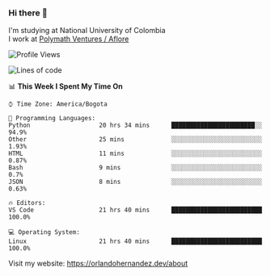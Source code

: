 ### Hi there 👋


<!--**AR4Z/AR4Z** is a ✨ _special_ ✨ repository because its `README.md` (this file) appears on your GitHub profile.

Here are some ideas to get you started:-->
I'm studying at National University of Colombia
<br>
I work at <a href="https://www.aflore.co/">Polymath Ventures / Aflore</a>
<br>

<!--START_SECTION:waka-->
![Profile Views](http://img.shields.io/badge/Profile%20Views-5-blue)

![Lines of code](https://img.shields.io/badge/From%20Hello%20World%20I%27ve%20Written-3.3%20million%20lines%20of%20code-blue)

📊 **This Week I Spent My Time On** 

```text
⌚︎ Time Zone: America/Bogota

💬 Programming Languages: 
Python                   20 hrs 34 mins      ███████████████████████░░   94.9% 
Other                    25 mins             ░░░░░░░░░░░░░░░░░░░░░░░░░   1.93% 
HTML                     11 mins             ░░░░░░░░░░░░░░░░░░░░░░░░░   0.87% 
Bash                     9 mins              ░░░░░░░░░░░░░░░░░░░░░░░░░   0.7% 
JSON                     8 mins              ░░░░░░░░░░░░░░░░░░░░░░░░░   0.63%

🔥 Editors: 
VS Code                  21 hrs 40 mins      █████████████████████████   100.0%

💻 Operating System: 
Linux                    21 hrs 40 mins      █████████████████████████   100.0%

```


<!--END_SECTION:waka-->


Visit my website: https://orlandohernandez.dev/about

